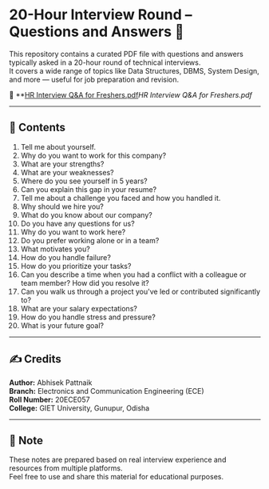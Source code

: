 # 20-Hour Interview Round – Questions and Answers 📘

This repository contains a curated PDF file with questions and answers typically asked in a 20-hour round of technical interviews.  
It covers a wide range of topics like Data Structures, DBMS, System Design, and more — useful for job preparation and revision.

📄 **[HR Interview Q&A for Freshers.pdf]()*HR Interview Q&A for Freshers.pdf*

---

## 📝 Contents

1. Tell me about yourself.
2. Why do you want to work for this company?
3. What are your strengths?
4. What are your weaknesses?
5. Where do you see yourself in 5 years?
6. Can you explain this gap in your resume?
7. Tell me about a challenge you faced and how you handled it.
8. Why should we hire you?
9. What do you know about our company?
10. Do you have any questions for us?
11. Why do you want to work here?
12. Do you prefer working alone or in a team?
13. What motivates you?
14. How do you handle failure?
15. How do you prioritize your tasks?
16. Can you describe a time when you had a conflict with a colleague or team member? How did you resolve it?
17. Can you walk us through a project you've led or contributed significantly to?
18. What are your salary expectations? 
19. How do you handle stress and pressure?
20. What is your future goal?

---

## ✍️ Credits

**Author:** Abhisek Pattnaik  
**Branch:** Electronics and Communication Engineering (ECE)  
**Roll Number:** 20ECE057  
**College:** GIET University, Gunupur, Odisha

---

## 📌 Note

These notes are prepared based on real interview experience and resources from multiple platforms.  
Feel free to use and share this material for educational purposes.

